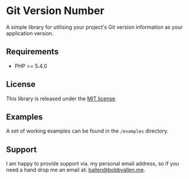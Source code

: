 Git Version Number
==================

A simple library for utilising your project's Git version information as your application version.

Requirements
------------

* PHP >= 5.4.0

License
-------

This library is released under the [MIT license](LICENSE).

Examples
--------

A set of working examples can be found in the ``/examples`` directory.

Support
-------

I am happy to provide support via. my personal email address, so if you need a hand drop me an email at: [ballen@bobbyallen.me]().
